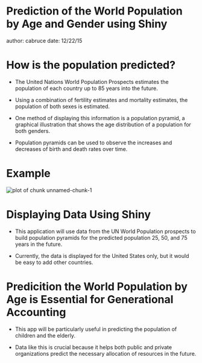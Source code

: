 Prediction of the World Population by Age and Gender using Shiny
========================================================
author: cabruce
date: 12/22/15 



How is the population predicted?
========================================================

- The United Nations World Population Prospects estimates the population of each country up to 85 years into the future. 

- Using a combination of fertility estimates and mortality estimates, the population of both sexes is estimated. 
 
- One method of displaying this information is a population pyramid, a graphical illustration that shows the age distribution of a population for both genders. 

- Population pyramids can be used to observe the increases and decreases of birth and death rates over time.


Example
========================================================

![plot of chunk unnamed-chunk-1](test-figure/unnamed-chunk-1-1.png) 

Displaying Data Using Shiny
========================================================

- This application will use data from the UN World Population prospects to build population pyramids for the predicted population 25, 50, and 75 years in the future. 

- Currently, the data is displayed for the United States only, but it would be easy to add other countries.


Predicition the World Population by Age is Essential for Generational Accounting
========================================================

- This app will be particularly useful in predicting the population of children and the elderly.

- Data like this is crucial because it helps both public and private organizations predict the necessary allocation of resources in the future. 

